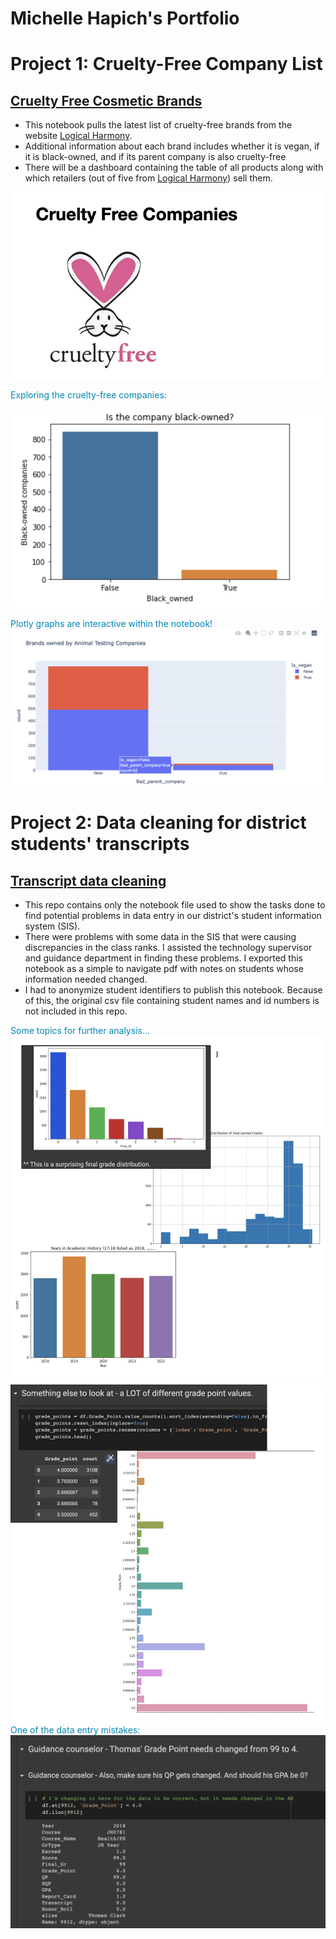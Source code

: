 # Michelle Hapich's Portfolio

# Project 1: Cruelty-Free Company List
## [Cruelty Free Cosmetic Brands](https://github.com/mhapich/cruelty_free_products.git)

- This notebook pulls the latest list of cruelty-free brands from the website [Logical Harmony](https://logicalharmony.net/cruelty-free-brand-list/).
- Additional information about each brand includes whether it is vegan, if it is black-owned, and if its parent company is also cruelty-free
- There will be a dashboard containing the table of all products along with which retailers (out of five from [Logical Harmony](https://logicalharmony.net/)) sell them.

<img src="Assests/Images/logo.PNG" width="800">

<span style="color:#0086b3">Exploring the cruelty-free companies:</span>

<img src="Assests/Images/black-owned.PNG" width="600">

<span style="color:#0086b3">Plotly graphs are interactive within the notebook!</span>
<img src="Assests/Images/parent_co.PNG" width="800">

# Project 2: Data cleaning for district students' transcripts

## [Transcript data cleaning](https://github.com/mhapich/transcript_cleaning.git)

- This repo contains only the notebook file used to show the tasks done to find potential problems in data entry in our district's student information system (SIS).  
- There were problems with some data in the SIS that were causing discrepancies in the class ranks.  I assisted the technology supervisor and guidance department in finding these problems.  I exported this notebook as a simple to navigate pdf with notes on students whose information needed changed.
- I had to anonymize student identifiers to publish this notebook.  Because of this, the original csv file containing student names and id numbers is not included in this repo.

<span style="color:#0086b3">Some topics for further analysis...</span>
![EDA](/Assests/Images/EDA.PNG)
![](/Assests/Images/gpa.PNG)
<br>
<span style="color:#0086b3">One of the data entry mistakes:</span>
![Some main findings for admin](/Assests/Images/fix_anomalies.PNG)
<br>

